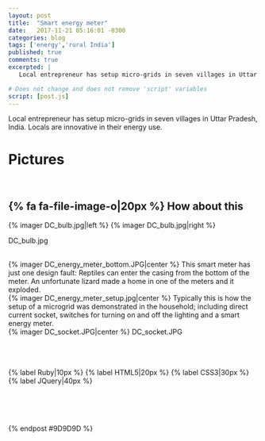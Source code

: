```yaml
---
layout: post
title:  "Smart energy meter"
date:   2017-11-21 05:16:01 -0300 
categories: blog
tags: ['energy','rural India']
published: true
comments: true 
excerpted: |
   Local entrepreneur has setup micro-grids in seven villages in Uttar Pradesh, India.... 

# Does not change and does not remove 'script' variables
script: [post.js]
---
```


Local entrepreneur has setup micro-grids in seven villages in Uttar Pradesh, India. Locals are innovative in their energy use.

# Pictures
<br>

## {% fa fa-file-image-o|20px %} How about this


{% imager DC_bulb.jpg|left %} {% imager DC_bulb.jpg|right %}

DC_bulb.jpg

<br>
{% imager DC_energy_meter_bottom.JPG|center %}
This smart meter has just one design fault: Reptiles can enter the casing from the bottom of the meter. An unfortunate lizard made a home in one of the meters and it  exploded. 

<br>
{% imager DC_energy_meter_setup.jpg|center %}
Typically this is how the setup of a microgrid was demonstrated in the household; including direct current socket, switches for turning on and off the lighting and a smart energy meter.



<br>
{% imager DC_socket.JPG|center %}
DC_socket.JPG



<br>
<br>


<br>
<br>

{% label Ruby|10px %}
{% label HTML5|20px %}
{% label CSS3|30px %}
{% label JQuery|40px %}

<br>
<br>



<br>


{% endpost #9D9D9D %}

